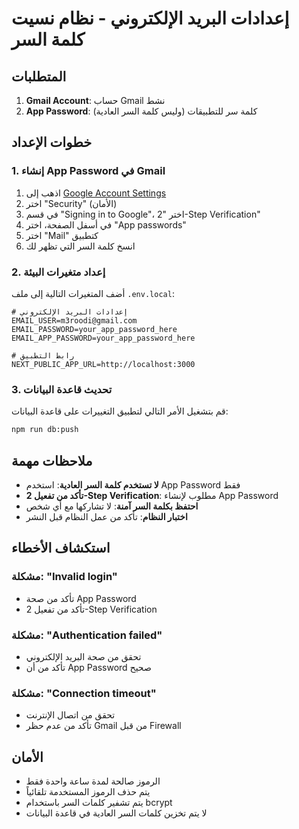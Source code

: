 # إعدادات البريد الإلكتروني - نظام نسيت كلمة السر

## المتطلبات

1. **Gmail Account**: حساب Gmail نشط
2. **App Password**: كلمة سر للتطبيقات (وليس كلمة السر العادية)

## خطوات الإعداد

### 1. إنشاء App Password في Gmail

1. اذهب إلى [Google Account Settings](https://myaccount.google.com/)
2. اختر "Security" (الأمان)
3. في قسم "Signing in to Google"، اختر "2-Step Verification"
4. في أسفل الصفحة، اختر "App passwords"
5. اختر "Mail" كتطبيق
6. انسخ كلمة السر التي تظهر لك

### 2. إعداد متغيرات البيئة

أضف المتغيرات التالية إلى ملف `.env.local`:

```env
# إعدادات البريد الإلكتروني
EMAIL_USER=m3roodi@gmail.com
EMAIL_PASSWORD=your_app_password_here
EMAIL_APP_PASSWORD=your_app_password_here

# رابط التطبيق
NEXT_PUBLIC_APP_URL=http://localhost:3000
```

### 3. تحديث قاعدة البيانات

قم بتشغيل الأمر التالي لتطبيق التغييرات على قاعدة البيانات:

```bash
npm run db:push
```

## ملاحظات مهمة

- **لا تستخدم كلمة السر العادية**: استخدم App Password فقط
- **تأكد من تفعيل 2-Step Verification**: مطلوب لإنشاء App Password
- **احتفظ بكلمة السر آمنة**: لا تشاركها مع أي شخص
- **اختبار النظام**: تأكد من عمل النظام قبل النشر

## استكشاف الأخطاء

### مشكلة: "Invalid login"
- تأكد من صحة App Password
- تأكد من تفعيل 2-Step Verification

### مشكلة: "Authentication failed"
- تحقق من صحة البريد الإلكتروني
- تأكد من أن App Password صحيح

### مشكلة: "Connection timeout"
- تحقق من اتصال الإنترنت
- تأكد من عدم حظر Gmail من قبل Firewall

## الأمان

- الرموز صالحة لمدة ساعة واحدة فقط
- يتم حذف الرموز المستخدمة تلقائياً
- يتم تشفير كلمات السر باستخدام bcrypt
- لا يتم تخزين كلمات السر العادية في قاعدة البيانات
